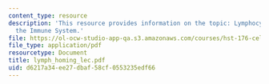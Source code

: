 ```yaml
---
content_type: resource
description: 'This resource provides information on the topic: Lymphocyte Homing in
  the Immune System.'
file: https://ol-ocw-studio-app-qa.s3.amazonaws.com/courses/hst-176-cellular-and-molecular-immunology-fall-2005/d6217a34ee27dbaf58cf0553235edf66_lymph_homing_lec.pdf
file_type: application/pdf
resourcetype: Document
title: lymph_homing_lec.pdf
uid: d6217a34-ee27-dbaf-58cf-0553235edf66
---
```

